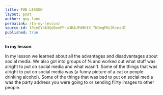 ```yaml
---
title: FUN LESSON
layout: post
author: guy.lane
permalink: /In-my-lesson/
source-id: 1PzmGY4k3QeBonFP-oJBAUPd9hfX_TKOeqP6LDlrnedI
published: true
---
```

**In my lesson**

In my lesson we learned about all the advantages and disadvantages  about social media. We also got into groups of ⅘ and worked out what stuff was alright to put on social media and what wasn't. Some of the things that was alright to put on social media was (a funny picture of a cat or people drinking alcohol). Some of the things that was bad to put on social media was the party address you were going to or sending flirty images to other people.

